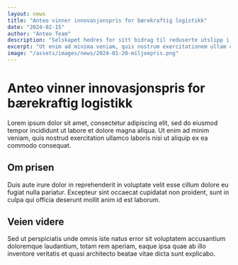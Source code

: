 ```yaml
---
layout: news
title: "Anteo vinner innovasjonspris for bærekraftig logistikk"
date: "2024-02-15"
author: "Anteo Team"
description: "Selskapet hedres for sitt bidrag til reduserte utslipp i havbruksnæringen"
excerpt: "Ut enim ad minima veniam, quis nostrum exercitationem ullam corporis suscipit laboriosam, nisi ut aliquid ex ea commodi consequatur."
image: "/assets/images/news/2024-01-20-miljoepris.png"
---
```

# Anteo vinner innovasjonspris for bærekraftig logistikk

Lorem ipsum dolor sit amet, consectetur adipiscing elit, sed do eiusmod tempor incididunt ut labore et dolore magna aliqua. Ut enim ad minim veniam, quis nostrud exercitation ullamco laboris nisi ut aliquip ex ea commodo consequat.

## Om prisen

Duis aute irure dolor in reprehenderit in voluptate velit esse cillum dolore eu fugiat nulla pariatur. Excepteur sint occaecat cupidatat non proident, sunt in culpa qui officia deserunt mollit anim id est laborum.

## Veien videre

Sed ut perspiciatis unde omnis iste natus error sit voluptatem accusantium doloremque laudantium, totam rem aperiam, eaque ipsa quae ab illo inventore veritatis et quasi architecto beatae vitae dicta sunt explicabo.
